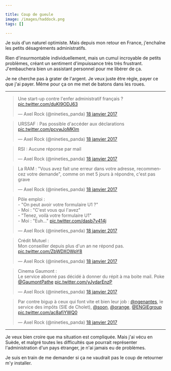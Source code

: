 ```yaml
---

title: Coup de gueule
image: /images/haddock.png
tags: []

---
```


Je suis d'un naturel optimiste. Mais depuis mon retour en France, j'enchaîne les petits désagréments administratifs.

Rien d'insurmontable individuellement, mais un cumul incroyable de petits problèmes, créant un sentiment d'impuissance très très frustrant. J'embauchera bien un assistant personnel pour me libérer de ça.

Je ne cherche pas à grater de l'argent. Je veux juste être règle, payer ce que j'ai payer. Même pour ça on me met de batons dans les roues.

____

<blockquote class="twitter-tweet tw-align-center" data-lang="fr"><p lang="fr" dir="ltr">Une start-up contre l&#39;enfer administratif français ? <a href="https://t.co/duKI9ODJ63">pic.twitter.com/duKI9ODJ63</a></p>&mdash; Axel Rock (@nineties_panda) <a href="https://twitter.com/nineties_panda/status/821676255296757760">18 janvier 2017</a></blockquote> <script async src="//platform.twitter.com/widgets.js" charset="utf-8"></script>

<blockquote class="twitter-tweet tw-align-center" data-conversation="none" data-lang="fr"><p lang="fr" dir="ltr">URSSAF : Pas possible d&#39;accéder aux déclarations <a href="https://t.co/pcvwJoMKIm">pic.twitter.com/pcvwJoMKIm</a></p>&mdash; Axel Rock (@nineties_panda) <a href="https://twitter.com/nineties_panda/status/821676492665065473">18 janvier 2017</a></blockquote> <script async src="//platform.twitter.com/widgets.js" charset="utf-8"></script>

<blockquote class="twitter-tweet tw-align-center" data-conversation="none" data-lang="fr"><p lang="fr" dir="ltr">RSI : Aucune réponse par mail</p>&mdash; Axel Rock (@nineties_panda) <a href="https://twitter.com/nineties_panda/status/821676632863834112">18 janvier 2017</a></blockquote> <script async src="//platform.twitter.com/widgets.js" charset="utf-8"></script>

<blockquote class="twitter-tweet tw-align-center" data-conversation="none" data-lang="fr"><p lang="fr" dir="ltr">La RAM : &quot;Vous avez fait une erreur dans votre adresse, recommencez votre demande&quot;, comme on met 5 jours à répondre, c&#39;est pas grave</p>&mdash; Axel Rock (@nineties_panda) <a href="https://twitter.com/nineties_panda/status/821676834244935680">18 janvier 2017</a></blockquote> <script async src="//platform.twitter.com/widgets.js" charset="utf-8"></script>

<blockquote class="twitter-tweet tw-align-center" data-conversation="none" data-lang="fr"><p lang="fr" dir="ltr">Pôle emploi :<br>- &quot;On peut avoir votre formulaire U1 ?&quot;<br>- Moi : &quot;C&#39;est vous qui l&#39;avez&quot;<br>- &quot;Tenez, voilà votre formulaire U1&quot;<br>- Moi : &quot;Euh...&quot; <a href="https://t.co/dasb7v414j">pic.twitter.com/dasb7v414j</a></p>&mdash; Axel Rock (@nineties_panda) <a href="https://twitter.com/nineties_panda/status/821677365428363265">18 janvier 2017</a></blockquote> <script async src="//platform.twitter.com/widgets.js" charset="utf-8"></script>

<blockquote class="twitter-tweet tw-align-center" data-conversation="none" data-lang="fr"><p lang="fr" dir="ltr">Crédit Mutuel :<br>Mon conseiller depuis plus d&#39;un an ne répond pas. <a href="https://t.co/ZbWDXOWpY8">pic.twitter.com/ZbWDXOWpY8</a></p>&mdash; Axel Rock (@nineties_panda) <a href="https://twitter.com/nineties_panda/status/821678561279049729">18 janvier 2017</a></blockquote> <script async src="//platform.twitter.com/widgets.js" charset="utf-8"></script>

<blockquote class="twitter-tweet tw-align-center" data-conversation="none" data-lang="fr"><p lang="fr" dir="ltr">Cinema Gaumont :<br>Le service abonné pas décidé à donner du répit à ma boite mail. Poke <a href="https://twitter.com/GaumontPathe">@GaumontPathe</a> <a href="https://t.co/yJydarEnzP">pic.twitter.com/yJydarEnzP</a></p>&mdash; Axel Rock (@nineties_panda) <a href="https://twitter.com/nineties_panda/status/821680233350885383">18 janvier 2017</a></blockquote> <script async src="//platform.twitter.com/widgets.js" charset="utf-8"></script>

<blockquote class="twitter-tweet tw-align-center" data-conversation="none" data-lang="fr"><p lang="fr" dir="ltr">Par contre bigup à ceux qui font vite et bien leur job : <a href="https://twitter.com/ngenantes">@ngenantes</a>, le service des impôts (SIE de Cholet), <a href="https://twitter.com/soon">@soon</a>, <a href="https://twitter.com/orange">@orange</a>, <a href="https://twitter.com/ENGIEgroup">@ENGIEgroup</a> <a href="https://t.co/ac8afiYWQ0">pic.twitter.com/ac8afiYWQ0</a></p>&mdash; Axel Rock (@nineties_panda) <a href="https://twitter.com/nineties_panda/status/821680592270086146">18 janvier 2017</a></blockquote> <script async src="//platform.twitter.com/widgets.js" charset="utf-8"></script>

___

Je veux bien croire que ma situation est compliquée. Mais j'ai vécu en Suède, et malgré toutes les difficultés que pourrait représenter l'administration d'un pays étranger, je n'ai jamais eu de problèmes.

Je suis en train de me demander si ça ne vaudrait pas le coup de retourner m'y installer.
